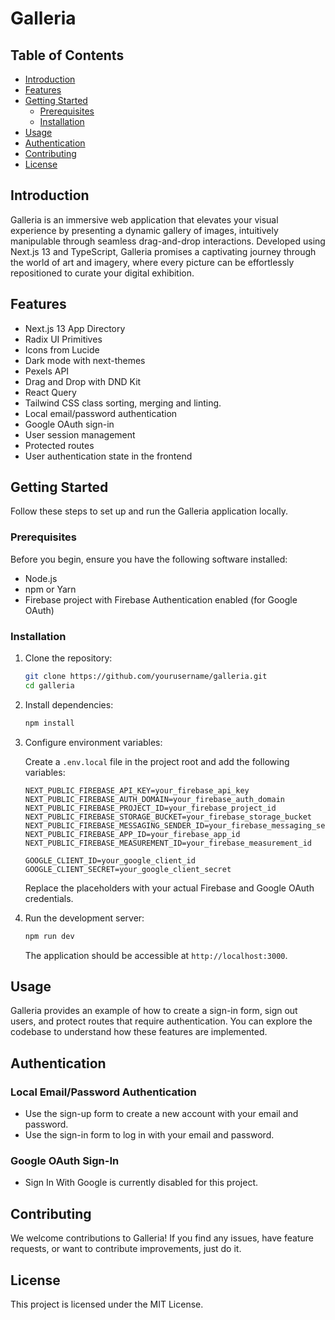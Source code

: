 # Galleria 


## Table of Contents

- [Introduction](#introduction)
- [Features](#features)
- [Getting Started](#getting-started)
  - [Prerequisites](#prerequisites)
  - [Installation](#installation)
- [Usage](#usage)
- [Authentication](#authentication)
- [Contributing](#contributing)
- [License](#license)

## Introduction

Galleria is an immersive web application that elevates your visual experience by presenting a dynamic gallery of images, intuitively manipulable through seamless drag-and-drop interactions. Developed using Next.js 13 and TypeScript, Galleria promises a captivating journey through the world of art and imagery, where every picture can be effortlessly repositioned to curate your digital exhibition.

## Features

- Next.js 13 App Directory
- Radix UI Primitives
- Icons from Lucide
- Dark mode with next-themes
- Pexels API
- Drag and Drop with DND Kit
- React Query
- Tailwind CSS class sorting, merging and linting.
- Local email/password authentication
- Google OAuth sign-in
- User session management
- Protected routes
- User authentication state in the frontend

## Getting Started

Follow these steps to set up and run the Galleria application locally.

### Prerequisites

Before you begin, ensure you have the following software installed:

- Node.js
- npm or Yarn
- Firebase project with Firebase Authentication enabled (for Google OAuth)

### Installation

1. Clone the repository:

   ```bash
   git clone https://github.com/yourusername/galleria.git
   cd galleria
   ```

2. Install dependencies:

   ```bash
   npm install
   ```

3. Configure environment variables:

   Create a `.env.local` file in the project root and add the following variables:

   ```env
   NEXT_PUBLIC_FIREBASE_API_KEY=your_firebase_api_key
   NEXT_PUBLIC_FIREBASE_AUTH_DOMAIN=your_firebase_auth_domain
   NEXT_PUBLIC_FIREBASE_PROJECT_ID=your_firebase_project_id
   NEXT_PUBLIC_FIREBASE_STORAGE_BUCKET=your_firebase_storage_bucket
   NEXT_PUBLIC_FIREBASE_MESSAGING_SENDER_ID=your_firebase_messaging_sender_id
   NEXT_PUBLIC_FIREBASE_APP_ID=your_firebase_app_id
   NEXT_PUBLIC_FIREBASE_MEASUREMENT_ID=your_firebase_measurement_id

   GOOGLE_CLIENT_ID=your_google_client_id
   GOOGLE_CLIENT_SECRET=your_google_client_secret
   ```

   Replace the placeholders with your actual Firebase and Google OAuth credentials.

4. Run the development server:

   ```bash
   npm run dev
   ```

   The application should be accessible at `http://localhost:3000`.

## Usage

Galleria provides an example of how to create a sign-in form, sign out users, and protect routes that require authentication. You can explore the codebase to understand how these features are implemented.

## Authentication

### Local Email/Password Authentication

- Use the sign-up form to create a new account with your email and password.
- Use the sign-in form to log in with your email and password.

### Google OAuth Sign-In

- Sign In With Google is currently disabled for this project.

## Contributing

We welcome contributions to Galleria! If you find any issues, have feature requests, or want to contribute improvements, just do it.

## License

This project is licensed under the MIT License. 
